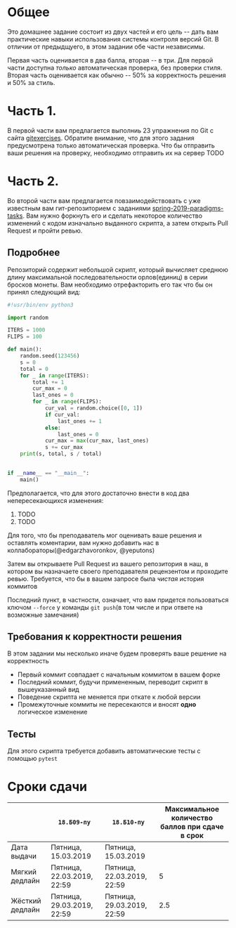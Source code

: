 # Общее

Это домашнее задание состоит из двух частей и его цель -- дать вам практические навыки использования системы контроля версий Git. В отличии от предыдщуего, в этом задании обе части независимы.

Первая часть оценивается в два балла, вторая -- в три. Для первой части доступна *только* автоматическая проверка, без проверки стиля. Вторая часть оценивается как обычно -- 50% за корректность решения и 50% за стиль.

# Часть 1. 

В первой части вам предлагается выполниь 23 упражнения по Git с сайта [gitexercises](https://gitexercises.fracz.com/). Обратите внимание, что для этого задания предусмотрена только автоматическая проверка. Что бы отправить ваши решения на проверку, необходимо отправить их на сервер TODO

# Часть 2.

Во второй части вам предлагается повзаимодействовать с уже известным вам гит-репозиторием с заданиями [spring-2019-paradigms-tasks](https://github.com/yeputons/spring-2019-paradigms-tasks). Вам нужно форкнуть его и сделать некоторое количество изменений с кодом изначально выданного скрипта, а затем открыть Pull Request и пройти ревью.

## Подробнее

Репозиторий содержит небольшой скрипт, который вычисляет среднюю длину максимальной последовательности орлов(единиц) в серии бросков монеты. Вам необходимо отрефакторить его так что бы он принял следующий вид:

```python
#!usr/bin/env python3

import random

ITERS = 1000
FLIPS = 100

def main():
    random.seed(123456)
    s = 0
    total = 0
    for _ in range(ITERS):
        total += 1
        cur_max = 0
        last_ones = 0
        for _ in range(FLIPS):
            cur_val = random.choice([0, 1])
            if cur_val:
                last_ones += 1
            else:
                last_ones = 0
            cur_max = max(cur_max, last_ones)
            s += cur_max
    print(s, total, s / total)
    

if __name__ == "__main__":
    main()
```

Предполагается, что для этого достаточно внести в код два непересекающихся изменения:
1. TODO
2. TODO

Для того, что бы преподаватель мог оценивать ваше решения и оставлять коментарии, вам нужно добавить нас в коллабораторы(@edgarzhavoronkov, @yeputons)

Затем вы открываете Pull Request из вашего репозитория в наш, в котором вы назначаете своего преподавателя рецензентом и проходите ревью. Требуется, что бы в вашем запросе была _чистая_ история коммитов

Последний пункт, в частности, означает, что вам придется пользоваться ключом `--force` у команды `git push`(в том числе и при ответе на возможные замечания)

## Требования к корректности решения

В этом задании мы несколько иначе будем проверять ваше решение на корректность
* Первый коммит совпадает с начальным коммитом в вашем форке
* Последний коммит, будучи примененным, переводит скрипт в вышеуказанный вид
* Поведение скрипта не меняется при откате к любой версии
* Промежуточные коммиты не пересекаются и вносят __одно__ логическое изменение

## Тесты

Для этого скрипта требуется добавить автоматические тесты с помощью `pytest`

# Сроки сдачи
|   | `18.Б09-пу` | `18.Б10-пу` |Максимальное количество баллов при сдаче в срок
|---|---|---|---|
|Дата выдачи|Пятница, 15.03.2019|Пятница, 15.03.2019|   |
|Мягкий дедлайн|Пятница, 22.03.2019, 22:59|Пятница, 22.03.2019, 22:59|5|
|Жёсткий дедлайн|Пятница, 29.03.2019, 22:59|Пятница, 29.03.2019, 22:59|2.5|


